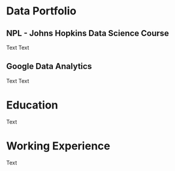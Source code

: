 # Data Portfolio

## NPL - Johns Hopkins Data Science Course

Text Text

## Google Data Analytics

Text Text

# Education

Text

# Working Experience

Text
